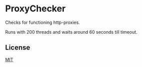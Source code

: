 # ProxyChecker
Checks for functioning http-proxies.

Runs with 200 threads and waits around 60 seconds till timeout.



## License
[MIT](https://choosealicense.com/licenses/mit/)
